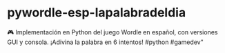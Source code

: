 # pywordle-esp-lapalabradeldia
🎮 Implementación en Python del juego Wordle en español, con versiones GUI y consola. ¡Adivina la palabra en 6 intentos! #python #gamedev"
